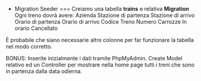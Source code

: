 * Migration Seeder
===
Creiamo una tabella **trains** e relativa **Migration**
Ogni treno dovrà avere:
Azienda
Stazione di partenza
Stazione di arrivo
Orario di partenza
Orario di arrivo
Codice Treno
Numero Carrozze
In orario
Cancellato

È probabile che siano necessarie altre colonne per far funzionare la tabella nel modo corretto.

BONUS:
Inserite inizialmente i dati tramite PhpMyAdmin.
Create Model relativo ed un Controller per mostrare nella home page tutti i treni che sono in partenza dalla data odierna.
